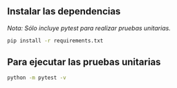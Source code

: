 # 

## Instalar las dependencias

_Nota: Sólo incluye pytest para realizar pruebas unitarias._

```bash
pip install -r requirements.txt
```

## Para ejecutar las pruebas unitarias

```bash
python -m pytest -v
```